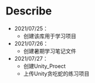 # Describe

- 2021/07/25：
    - 创建该库用于学习项目
- 2021/07/26：
    - 创建暑期学习笔记文件
- 2021/07/27：
    - 创建Unity_Proect
    - 上传Unity贪吃蛇的练习项目


